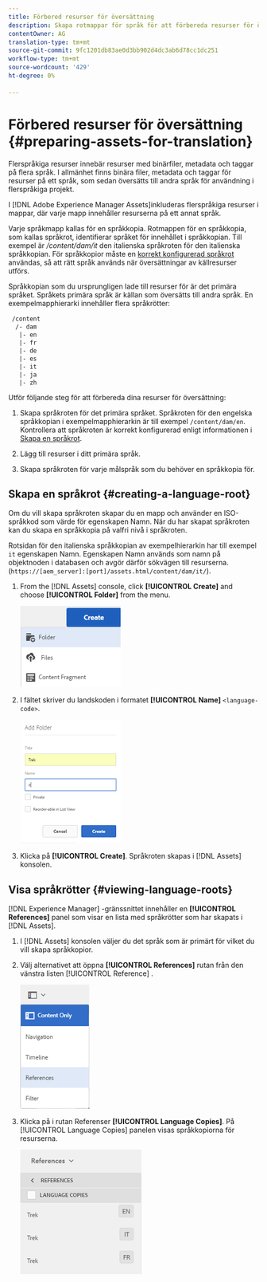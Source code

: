 ```yaml
---
title: Förbered resurser för översättning
description: Skapa rotmappar för språk för att förbereda resurser för översättning för stöd av flerspråkiga resurser.
contentOwner: AG
translation-type: tm+mt
source-git-commit: 9fc1201db83ae0d3bb902d4dc3ab6d78cc1dc251
workflow-type: tm+mt
source-wordcount: '429'
ht-degree: 0%

---
```



# Förbered resurser för översättning {#preparing-assets-for-translation}

Flerspråkiga resurser innebär resurser med binärfiler, metadata och taggar på flera språk. I allmänhet finns binära filer, metadata och taggar för resurser på ett språk, som sedan översätts till andra språk för användning i flerspråkiga projekt.

I [!DNL Adobe Experience Manager Assets]inkluderas flerspråkiga resurser i mappar, där varje mapp innehåller resurserna på ett annat språk.

Varje språkmapp kallas för en språkkopia. Rotmappen för en språkkopia, som kallas språkrot, identifierar språket för innehållet i språkkopian. Till exempel är */content/dam/it* den italienska språkroten för den italienska språkkopian. För språkkopior måste en [korrekt konfigurerad språkrot](preparing-assets-for-translation.md#creating-a-language-root) användas, så att rätt språk används när översättningar av källresurser utförs.

Språkkopian som du ursprungligen lade till resurser för är det primära språket. Språkets primära språk är källan som översätts till andra språk. En exempelmapphierarki innehåller flera språkrötter:

```
 /content
  /- dam
   |- en
   |- fr
   |- de
   |- es
   |- it
   |- ja
   |- zh
```

Utför följande steg för att förbereda dina resurser för översättning:

1. Skapa språkroten för det primära språket. Språkroten för den engelska språkkopian i exempelmapphierarkin är till exempel `/content/dam/en`. Kontrollera att språkroten är korrekt konfigurerad enligt informationen i [Skapa en språkrot](preparing-assets-for-translation.md#creating-a-language-root).

1. Lägg till resurser i ditt primära språk.
1. Skapa språkroten för varje målspråk som du behöver en språkkopia för.

## Skapa en språkrot {#creating-a-language-root}

Om du vill skapa språkroten skapar du en mapp och använder en ISO-språkkod som värde för egenskapen Namn. När du har skapat språkroten kan du skapa en språkkopia på valfri nivå i språkroten.

Rotsidan för den italienska språkkopian av exempelhierarkin har till exempel `it` egenskapen Namn. Egenskapen Namn används som namn på objektnoden i databasen och avgör därför sökvägen till resurserna. (`https://[aem_server]:[port]/assets.html/content/dam/it/`).

1. From the [!DNL Assets] console, click **[!UICONTROL Create]** and choose **[!UICONTROL Folder]** from the menu.

   ![Skapa mapp](assets/Create-folder.png)

1. I fältet skriver du landskoden i formatet **[!UICONTROL Name]** `<language-code>`.

   ![Lägg till språkkod i mappen](assets/Add-language-code-in-folder.png)

1. Klicka på **[!UICONTROL Create]**. Språkroten skapas i [!DNL Assets] konsolen.

## Visa språkrötter {#viewing-language-roots}

[!DNL Experience Manager] -gränssnittet innehåller en **[!UICONTROL References]** panel som visar en lista med språkrötter som har skapats i [!DNL Assets].

1. I [!DNL Assets] konsolen väljer du det språk som är primärt för vilket du vill skapa språkkopior.
1. Välj alternativet att öppna **[!UICONTROL References]** rutan från den vänstra listen [!UICONTROL Reference] .

   ![chlimage_1-122](assets/chlimage_1-122.png)

1. Klicka på i rutan Referenser **[!UICONTROL Language Copies]**. På [!UICONTROL Language Copies] panelen visas språkkopiorna för resurserna.

   ![språkversioner](assets/lang-copy2.png)
